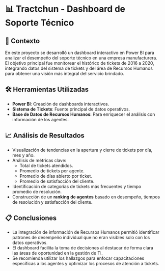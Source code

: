 # 📊 Tractchun - Dashboard de Soporte Técnico

## 📝 Contexto
En este proyecto se desarrolló un dashboard interactivo en Power BI para analizar el desempeño del soporte técnico en una empresa manufacturera.  
El objetivo principal fue monitorear el histórico de tickets de 2016 a 2020, integrando datos del sistema de tickets y del área de Recursos Humanos para obtener una visión más integral del servicio brindado.

## 🛠️ Herramientas Utilizadas
- **Power BI**: Creación de dashboards interactivos.
- **Sistema de Tickets**: Fuente principal de datos operativos.
- **Base de Datos de Recursos Humanos**: Para enriquecer el análisis con información de los agentes.

## 📈 Análisis de Resultados
- Visualización de tendencias en la apertura y cierre de tickets por día, mes y año.
- Análisis de métricas clave:
  - Total de tickets atendidos.
  - Promedio de tickets por agente.
  - Promedio de días abierto por ticket.
  - Promedio de satisfacción del cliente.
- Identificación de categorías de tickets más frecuentes y tiempo promedio de resolución.
- Construcción de un **ranking de agentes** basado en desempeño, tiempos de resolución y satisfacción del cliente.

## 📋 Conclusiones
- La integración de información de Recursos Humanos permitió identificar patrones de desempeño individual que no eran visibles solo con los datos operativos.
- El dashboard facilita la toma de decisiones al destacar de forma clara las áreas de oportunidad en la gestión de TI.
- Se recomienda utilizar los hallazgos para enfocar capacitaciones específicas a los agentes y optimizar los procesos de atención a tickets.
